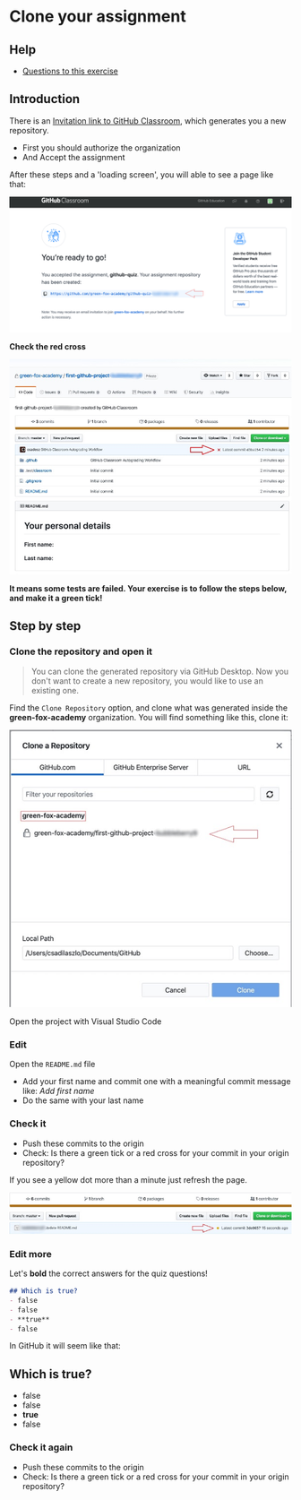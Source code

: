 # Clone your assignment

## Help

- [Questions to this exercise](https://stackoverflow.com/c/greenfoxacademy/questions/tagged/#)

## Introduction

There is an [Invitation link to GitHub Classroom](https://classroom.github.com/a/1aIPRJVL), which generates you a new repository.
  - First you should authorize the organization
  - And Accept the assignment

After these steps and a 'loading screen', you will able to see a page like that:

![after invitation link](../assets/classroom/classroom-after-inv.png)

**Check the red cross**

![default repo](../assets/classroom/classroom-repo-default.png)

**It means some tests are failed. Your exercise is to follow the steps below, and make it a green tick!**

## Step by step

### Clone the repository and open it
> You can clone the generated repository via GitHub Desktop. Now you don't want to create a new repository, you would like to use an existing one.

Find the `Clone Repository` option, and clone what was generated inside the **green-fox-academy** organization.
You will find something like this, clone it:

![clone window](../assets/classroom/classroom-clone.png)

Open the project with Visual Studio Code

### Edit
Open the `README.md` file
- Add your first name and commit one with a meaningful commit message like: _Add first name_
- Do the same with your last name


### Check it
- Push these commits to the origin
- Check: Is there a green tick or a red cross for your commit in your origin repository?
  
If you see a yellow dot more than a minute just refresh the page.

![yellow dot](../assets/classroom/classroom-yellowdot.png)

### Edit more 
Let's **bold** the correct answers for the quiz questions!

```markdown
## Which is true?
- false
- false
- **true**
- false
```

In GitHub it will seem like that:

## Which is true?
- false
- false
- **true**
- false

### Check it again
- Push these commits to the origin
- Check: Is there a green tick or a red cross for your commit in your origin repository?